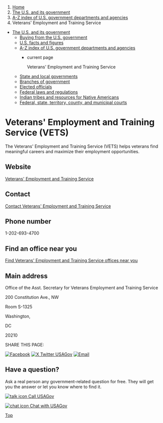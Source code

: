 1. [Home](/)
2. [The U.S. and its government](/about-the-us)
3. [A-Z index of U.S. government departments and agencies](/agency-index)
4. Veterans' Employment and Training Service

* [The U.S. and its government](/about-the-us)
  + [Buying from the U.S. government](/buy-from-government)
  + [U.S. facts and figures](/facts-figures)
  + [A-Z index of U.S. government departments and agencies](/agency-index)
    - current page

      Veterans' Employment and Training Service
  + [State and local governments](/state-local-governments)
  + [Branches of government](/branches-of-government)
  + [Elected officials](/elected-officials)
  + [Federal laws and regulations](/laws-and-regulations)
  + [Indian tribes and resources for Native Americans](/tribes)
  + [Federal, state, territory, county, and municipal courts](/courts)

Veterans' Employment and Training Service
(VETS)
================================================

The Veterans' Employment and Training Service (VETS) helps veterans find meaningful careers and maximize their employment opportunities.

Website
-------

[Veterans' Employment and Training Service](https://www.dol.gov/agencies/vets)

Contact
-------

[Contact Veterans' Employment and Training Service](https://www.dol.gov/agencies/vets/about/nationaloffice)

Phone number
------------

1-202-693-4700

Find an office near you
-----------------------

[Find Veterans' Employment and Training Service offices near you](https://www.dol.gov/agencies/vets/about/regionaloffices)

Main address
------------

Office of the Asst. Secretary for Veterans Employment and Training Service
  

200 Constitution Ave., NW
  

Room S-1325
  

Washington,

DC

20210

SHARE THIS PAGE:

[![Facebook](/themes/custom/usagov/images/social-media-icons/Facebook_Icon.svg)](https://www.facebook.com/sharer/sharer.php?u=https://www.usa.gov/agencies/veterans-employment-and-training-service&v=3)
[![X Twitter USAGov](/themes/custom/usagov/images/social-media-icons/X_Twitter_Icon.svg?version=2)](https://twitter.com/intent/tweet?source=webclient&text=https://www.usa.gov/agencies/veterans-employment-and-training-service)
[![Email](/themes/custom/usagov/images/social-media-icons/Email_Icon.svg?version=2)](mailto:?subject=https://www.usa.gov/agencies/veterans-employment-and-training-service)

Have a question?
----------------

Ask a real person any government-related question for free. They will get you the answer or let you know where to find it.

[![talk icon](/themes/custom/usagov/images/ICONS_talk.png)
Call USAGov](/phone)

[![chat icon](/themes/custom/usagov/images/ICONS_chat.png)
Chat with USAGov](/chat)

[Top](#main-content)